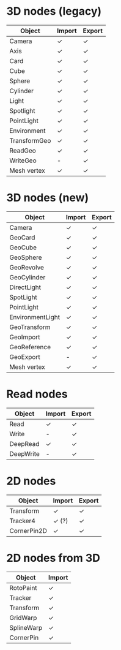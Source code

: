 

# 3D nodes (legacy)
   Object         | Import | Export |
 |----------------|--------|--------|
 | Camera         | ✓      | ✓      |
 | Axis           | ✓      | ✓      |
 | Card           | ✓      | ✓      |
 | Cube           | ✓      | ✓      |
 | Sphere         | ✓      | ✓      |
 | Cylinder       | ✓      | ✓      |
 | Light          | ✓      | ✓      |
 | Spotlight      | ✓      | ✓      |
 | PointLight     | ✓      | ✓      |
 | Environment    | ✓      | ✓      |
 | TransformGeo   | ✓      | ✓      |
 | ReadGeo        | ✓      | ✓      |
 | WriteGeo       | -      | ✓      |
  | Mesh vertex         | ✓      | ✓      |

# 3D nodes (new)
 | Object            | Import | Export |
 |-------------------|--------|--------|
 | Camera            | ✓      | ✓      |
 | GeoCard           | ✓      | ✓      |
 | GeoCube           | ✓      | ✓      |
 | GeoSphere         | ✓      | ✓      |
 | GeoRevolve        | ✓      | ✓      |
 | GeoCylinder       | ✓      | ✓      |
 | DirectLight       | ✓      | ✓      |
 | SpotLight         | ✓      | ✓      |
 | PointLight        | ✓      | ✓      |
 | EnvironmentLight  | ✓      | ✓      |
 | GeoTransform      | ✓      | ✓      |
 | GeoImport         | ✓      | ✓      |
 | GeoReference      | ✓      | ✓      |
 | GeoExport         | -      | ✓      |
  | Mesh vertex         | ✓      | ✓      |

# Read nodes
 | Object     | Import | Export |
 |------------|--------|--------|
 | Read       | ✓      | ✓      |
 | Write      | -      | ✓      |
 | DeepRead   | ✓      | ✓      |
 | DeepWrite  | -      | ✓      |

# 2D nodes
 | Object      | Import | Export |
 |-------------|--------|--------|
 | Transform   | ✓      | ✓      |
 | Tracker4    | ✓  (?)    | ✓      |
 | CornerPin2D | ✓      | ✓      |

# 2D nodes from 3D
   Object     | Import |
 |------------|--------|
 | RotoPaint  | ✓      |
 | Tracker    | ✓      |
 | Transform  | ✓      |
 | GridWarp   | ✓      |
 | SplineWarp | ✓      |
 | CornerPin  | ✓      |
